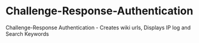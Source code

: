 # Challenge-Response-Authentication
Challenge-Response Authentication - Creates wiki urls, Displays IP log and Search Keywords 
